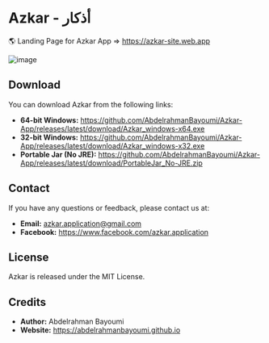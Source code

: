 # Azkar - أذكار

🌎 Landing Page for Azkar App => https://azkar-site.web.app


![image](https://github.com/AbdelrahmanBayoumi/azkar-site/assets/48678280/5f7b7a1b-86bf-496a-8e6b-f3c2566ac51a)


## Download

You can download Azkar from the following links:

* **64-bit Windows:** https://github.com/AbdelrahmanBayoumi/Azkar-App/releases/latest/download/Azkar_windows-x64.exe
* **32-bit Windows:** https://github.com/AbdelrahmanBayoumi/Azkar-App/releases/latest/download/Azkar_windows-x32.exe
* **Portable Jar (No JRE):** https://github.com/AbdelrahmanBayoumi/Azkar-App/releases/latest/download/PortableJar_No-JRE.zip

## Contact

If you have any questions or feedback, please contact us at:

* **Email:** azkar.application@gmail.com
* **Facebook:** https://www.facebook.com/azkar.application

## License

Azkar is released under the MIT License.

## Credits

* **Author:** Abdelrahman Bayoumi
* **Website:** https://abdelrahmanbayoumi.github.io
